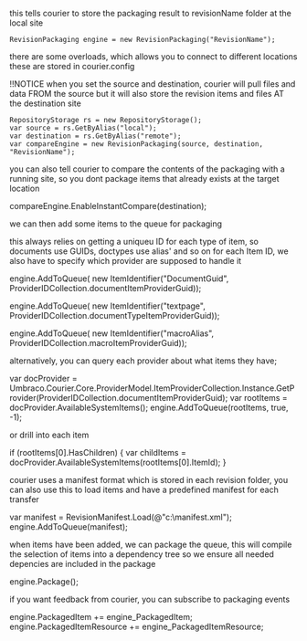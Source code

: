 this tells courier to store the packaging result to revisionName folder at the local site

	RevisionPackaging engine = new RevisionPackaging("RevisionName");
            
there are some overloads, which allows you to connect to different locations
these are stored in courier.config

!!NOTICE
when you set the source and destination, courier will pull files and data FROM the source
but it will also store the revision items and files AT the destination site

	RepositoryStorage rs = new RepositoryStorage();
	var source = rs.GetByAlias("local");
	var destination = rs.GetByAlias("remote");
	var compareEngine = new RevisionPackaging(source, destination, "RevisionName");


you can also tell courier to compare the contents of the packaging with a running site, so you dont package
items that already exists at the target location
  
  compareEngine.EnableInstantCompare(destination);
            

we can then add some items to the queue for packaging

this always relies on getting a uniqueu ID for each type of item, so documents use GUIDs, doctypes use alias' and so on
for each Item ID, we also have to specify which provider are supposed to handle it
            
  engine.AddToQueue(
    new ItemIdentifier("DocumentGuid", ProviderIDCollection.documentItemProviderGuid));

  engine.AddToQueue(
    new ItemIdentifier("textpage", ProviderIDCollection.documentTypeItemProviderGuid));

  engine.AddToQueue(
    new ItemIdentifier("macroAlias", ProviderIDCollection.macroItemProviderGuid));

alternatively, you can query each provider about what items they have;

  var docProvider = Umbraco.Courier.Core.ProviderModel.ItemProviderCollection.Instance.GetProvider(ProviderIDCollection.documentItemProviderGuid);
  var rootItems = docProvider.AvailableSystemItems();
  engine.AddToQueue(rootItems, true, -1);

or drill into each item

  if (rootItems[0].HasChildren)
  {
      var childItems = docProvider.AvailableSystemItems(rootItems[0].ItemId);
  }

courier uses a manifest format which is stored in each revision folder, you can also use this to load items
and have a predefined manifest for each transfer

  var manifest = RevisionManifest.Load(@"c:\manifest.xml");
  engine.AddToQueue(manifest);

when items have been added, we can package the queue, this will compile the selection of items into a dependency tree
so we ensure all needed depencies are included in the package

  engine.Package();

if you want feedback from courier, you can subscribe to packaging events

  engine.PackagedItem += engine_PackagedItem;
  engine.PackagedItemResource += engine_PackagedItemResource;
